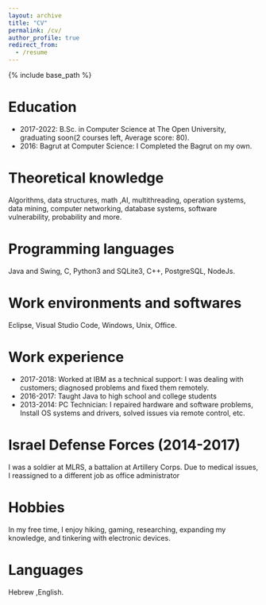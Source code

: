 ```yaml
---
layout: archive
title: "CV"
permalink: /cv/
author_profile: true
redirect_from:
  - /resume
---
```


{% include base_path %}

Education
======
* 2017-2022: B.Sc. in Computer Science at The Open University, graduating soon(2 courses
left, Average score: 80).
* 2016: Bagrut at Computer Science: I Completed the Bagrut on my own.

Theoretical knowledge
======
Algorithms, data structures, math ,AI, multithreading, operation systems, data mining, computer
networking, database systems, software vulnerability, probability and more.

Programming languages
======
Java and Swing, C, Python3 and SQLite3, C++, PostgreSQL, NodeJs.
  
Work environments and softwares
======
Eclipse, Visual Studio Code, Windows, Unix, Office.

Work experience
======
* 2017-2018: Worked at IBM as a technical support: I was dealing with customers; diagnosed
problems and fixed them remotely.
* 2016-2017: Taught Java to high school and college students
* 2013-2014: PC Technician: I repaired hardware and software problems, Install OS systems
and drivers, solved issues via remote control, etc.
  
Israel Defense Forces (2014-2017)
======
I was a soldier at MLRS, a battalion at Artillery Corps. Due to medical issues, I reassigned to a
different job as office administrator
  
Hobbies
======
In my free time, I enjoy hiking, gaming, researching, expanding my knowledge, and tinkering with
electronic devices.
  
Languages
======
Hebrew ,English.
